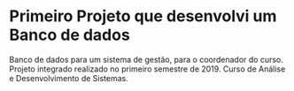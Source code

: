 # Primeiro Projeto que desenvolvi um Banco de dados
Banco de dados para um sistema de gestão, para o coordenador do curso. Projeto integrado realizado no primeiro semestre de 2019. Curso de Análise e Desenvolvimento de Sistemas.


